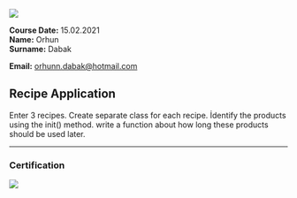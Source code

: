 
![](img/logo.png)

**Course Date:** 15.02.2021  
**Name:** Orhun  
**Surname:** Dabak 

**Email:** orhunn.dabak@hotmail.com



## Recipe Application
Enter 3 recipes. Create separate class for each recipe. İdentify the products using the init() method.
write a function about how long these products should be used later.


---

### Certification
![](img/certificate_ex.png)

